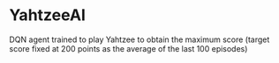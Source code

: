 # YahtzeeAI
DQN agent trained to play Yahtzee to obtain the maximum score (target score fixed at 200 points as the average of the last 100 episodes)
